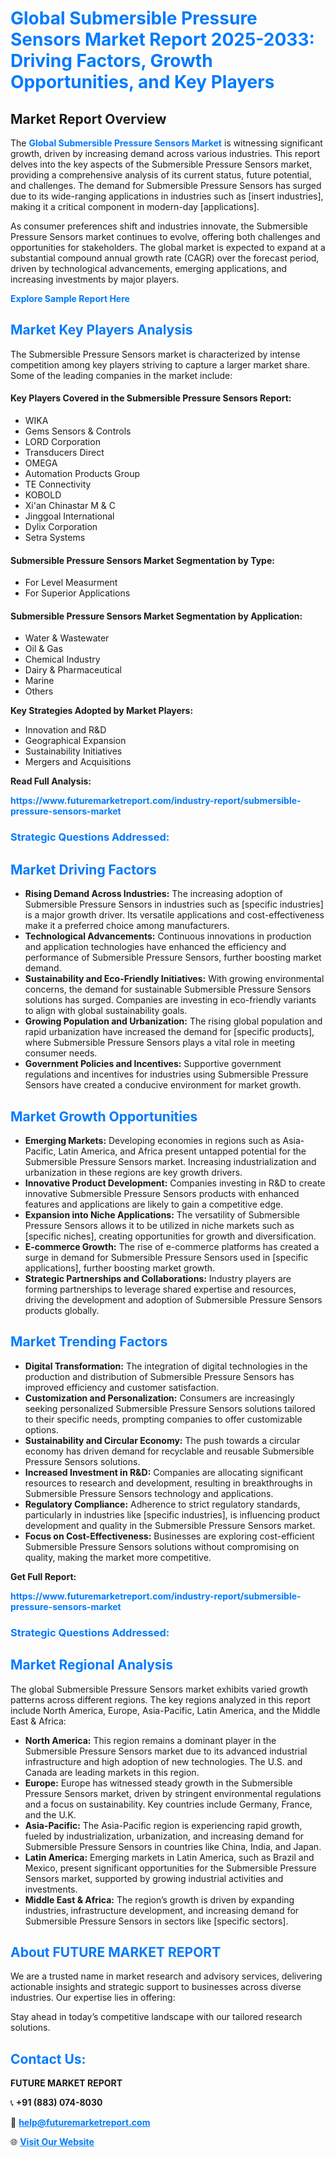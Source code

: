 <h1 style="color: #007BFF;">Global Submersible Pressure Sensors Market Report 2025-2033: Driving Factors, Growth Opportunities, and Key Players</h1>

<section id="overview">
<h2>Market Report Overview</h2>
<p>The <a href="https://www.futuremarketreport.com/industry-report/submersible-pressure-sensors-market" style="color: #007BFF; text-decoration: none;"><strong>Global Submersible Pressure Sensors Market</strong></a> is witnessing significant growth, driven by increasing demand across various industries. This report delves into the key aspects of the Submersible Pressure Sensors market, providing a comprehensive analysis of its current status, future potential, and challenges. The demand for Submersible Pressure Sensors has surged due to its wide-ranging applications in industries such as [insert industries], making it a critical component in modern-day [applications].</p>
<p>As consumer preferences shift and industries innovate, the Submersible Pressure Sensors market continues to evolve, offering both challenges and opportunities for stakeholders. The global market is expected to expand at a substantial compound annual growth rate (CAGR) over the forecast period, driven by technological advancements, emerging applications, and increasing investments by major players.</p>
</section>

<section id="overview">
<p><a href="https://www.futuremarketreport.com/request-sample/reportId=52312" style="color: #007BFF; text-decoration: none;"><strong>Explore Sample Report Here</strong></a></p>
</section>

<section id="key-players">
<h2 style="color: #007BFF;">Market Key Players Analysis</h2>
<p>The Submersible Pressure Sensors market is characterized by intense competition among key players striving to capture a larger market share. Some of the leading companies in the market include:</p>
<h4>Key Players Covered in the Submersible Pressure Sensors Report:</h4>
<ul><li>WIKA</li><li>Gems Sensors &amp; Controls</li><li>LORD Corporation</li><li>Transducers Direct</li><li>OMEGA</li><li>Automation Products Group</li><li>TE Connectivity</li><li>KOBOLD</li><li>Xi&#039;an Chinastar M &amp; C</li><li>Jinggoal International</li><li>Dylix Corporation</li><li>Setra Systems</li></ul>
<h4>Submersible Pressure Sensors Market Segmentation by Type:</h4>
<ul><li>For Level Measurment</li><li>For Superior Applications</li></ul>

<h4>Submersible Pressure Sensors Market Segmentation by Application:</h4>
<ul><li>Water &amp; Wastewater</li><li>Oil &amp; Gas</li><li>Chemical Industry</li><li>Dairy &amp; Pharmaceutical</li><li>Marine</li><li>Others</li></ul>
<p><strong>Key Strategies Adopted by Market Players:</strong></p>
<ul>
<li>Innovation and R&D</li>
<li>Geographical Expansion</li>
<li>Sustainability Initiatives</li>
<li>Mergers and Acquisitions</li>
</ul>
</section>

<section>
<p><strong>Read Full Analysis: </strong></p><a href="https://www.futuremarketreport.com/industry-report/submersible-pressure-sensors-market" style="color: #007BFF; text-decoration: none;"><strong>https://www.futuremarketreport.com/industry-report/submersible-pressure-sensors-market</strong></a>
<h3 style="color: #007BFF;">Strategic Questions Addressed:</h3>
</section>

<section id="driving-factors">
<h2 style="color: #007BFF;">Market Driving Factors</h2>
<ul>
<li><strong>Rising Demand Across Industries:</strong> The increasing adoption of Submersible Pressure Sensors in industries such as [specific industries] is a major growth driver. Its versatile applications and cost-effectiveness make it a preferred choice among manufacturers.</li>
<li><strong>Technological Advancements:</strong> Continuous innovations in production and application technologies have enhanced the efficiency and performance of Submersible Pressure Sensors, further boosting market demand.</li>
<li><strong>Sustainability and Eco-Friendly Initiatives:</strong> With growing environmental concerns, the demand for sustainable Submersible Pressure Sensors solutions has surged. Companies are investing in eco-friendly variants to align with global sustainability goals.</li>
<li><strong>Growing Population and Urbanization:</strong> The rising global population and rapid urbanization have increased the demand for [specific products], where Submersible Pressure Sensors plays a vital role in meeting consumer needs.</li>
<li><strong>Government Policies and Incentives:</strong> Supportive government regulations and incentives for industries using Submersible Pressure Sensors have created a conducive environment for market growth.</li>
</ul>
</section>

<section id="growth-opportunities">
<h2 style="color: #007BFF;">Market Growth Opportunities</h2>
<ul>
<li><strong>Emerging Markets:</strong> Developing economies in regions such as Asia-Pacific, Latin America, and Africa present untapped potential for the Submersible Pressure Sensors market. Increasing industrialization and urbanization in these regions are key growth drivers.</li>
<li><strong>Innovative Product Development:</strong> Companies investing in R&D to create innovative Submersible Pressure Sensors products with enhanced features and applications are likely to gain a competitive edge.</li>
<li><strong>Expansion into Niche Applications:</strong> The versatility of Submersible Pressure Sensors allows it to be utilized in niche markets such as [specific niches], creating opportunities for growth and diversification.</li>
<li><strong>E-commerce Growth:</strong> The rise of e-commerce platforms has created a surge in demand for Submersible Pressure Sensors used in [specific applications], further boosting market growth.</li>
<li><strong>Strategic Partnerships and Collaborations:</strong> Industry players are forming partnerships to leverage shared expertise and resources, driving the development and adoption of Submersible Pressure Sensors products globally.</li>
</ul>
</section>

<section id="trending-factors">
<h2 style="color: #007BFF;">Market Trending Factors</h2>
<ul>
<li><strong>Digital Transformation:</strong> The integration of digital technologies in the production and distribution of Submersible Pressure Sensors has improved efficiency and customer satisfaction.</li>
<li><strong>Customization and Personalization:</strong> Consumers are increasingly seeking personalized Submersible Pressure Sensors solutions tailored to their specific needs, prompting companies to offer customizable options.</li>
<li><strong>Sustainability and Circular Economy:</strong> The push towards a circular economy has driven demand for recyclable and reusable Submersible Pressure Sensors solutions.</li>
<li><strong>Increased Investment in R&D:</strong> Companies are allocating significant resources to research and development, resulting in breakthroughs in Submersible Pressure Sensors technology and applications.</li>
<li><strong>Regulatory Compliance:</strong> Adherence to strict regulatory standards, particularly in industries like [specific industries], is influencing product development and quality in the Submersible Pressure Sensors market.</li>
<li><strong>Focus on Cost-Effectiveness:</strong> Businesses are exploring cost-efficient Submersible Pressure Sensors solutions without compromising on quality, making the market more competitive.</li>
</ul>
</section>

<section>
<p><strong>Get Full Report: </strong></p><a href="https://www.futuremarketreport.com/industry-report/submersible-pressure-sensors-market" style="color: #007BFF; text-decoration: none;"><strong>https://www.futuremarketreport.com/industry-report/submersible-pressure-sensors-market</strong></a>
<h3 style="color: #007BFF;">Strategic Questions Addressed:</h3>
</section>


<section id="regional-analysis">
<h2 style="color: #007BFF;">Market Regional Analysis</h2>
<p>The global Submersible Pressure Sensors market exhibits varied growth patterns across different regions. The key regions analyzed in this report include North America, Europe, Asia-Pacific, Latin America, and the Middle East & Africa:</p>
<ul>
<li><strong>North America:</strong> This region remains a dominant player in the Submersible Pressure Sensors market due to its advanced industrial infrastructure and high adoption of new technologies. The U.S. and Canada are leading markets in this region.</li>
<li><strong>Europe:</strong> Europe has witnessed steady growth in the Submersible Pressure Sensors market, driven by stringent environmental regulations and a focus on sustainability. Key countries include Germany, France, and the U.K.</li>
<li><strong>Asia-Pacific:</strong> The Asia-Pacific region is experiencing rapid growth, fueled by industrialization, urbanization, and increasing demand for Submersible Pressure Sensors in countries like China, India, and Japan.</li>
<li><strong>Latin America:</strong> Emerging markets in Latin America, such as Brazil and Mexico, present significant opportunities for the Submersible Pressure Sensors market, supported by growing industrial activities and investments.</li>
<li><strong>Middle East & Africa:</strong> The region’s growth is driven by expanding industries, infrastructure development, and increasing demand for Submersible Pressure Sensors in sectors like [specific sectors].</li>
</ul>
</section>

<footer>
<h2 style="color: #007BFF;">About FUTURE MARKET REPORT</h2>
<p>We are a trusted name in market research and advisory services, delivering actionable insights and strategic support to businesses across diverse industries. Our expertise lies in offering:</p>

<p>Stay ahead in today’s competitive landscape with our tailored research solutions.</p>

<h2 style="color: #007BFF;">Contact Us:</h2>
<p><strong>FUTURE MARKET REPORT</strong></p>
<p>📞 <strong>+91 (883) 074-8030</strong></p>
<p>📧 <strong><a href="mailto:help@futuremarketreport.com" style="color: #007BFF;">help@futuremarketreport.com</a></strong></p>
<p>🌐 <strong><a href="https://www.futuremarketreport.com/" style="color: #007BFF;">Visit Our Website</a></strong></p>
</footer>